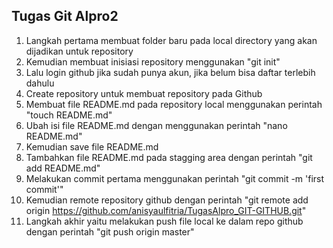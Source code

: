 ## Tugas Git Alpro2
1. Langkah pertama membuat folder baru pada local directory yang akan dijadikan untuk repository
2. Kemudian membuat inisiasi repository menggunakan "git init"
3. Lalu login github jika sudah punya akun, jika belum bisa daftar terlebih dahulu
4. Create repository untuk membuat repository pada Github
5. Membuat file README.md pada repository local menggunakan perintah "touch README.md"
6. Ubah isi file README.md dengan menggunakan perintah "nano README.md"
7. Kemudian save file README.md 
8. Tambahkan file README.md pada stagging area dengan perintah "git add README.md"
9. Melakukan commit pertama menggunakan perintah "git commit -m 'first commit'"
10. Kemudian remote repository github dengan perintah "git remote add origin https://github.com/anisyaulfitria/TugasAlpro_GIT-GITHUB.git"
11. Langkah akhir yaitu melakukan push file local ke dalam repo github dengan perintah "git push origin master"

